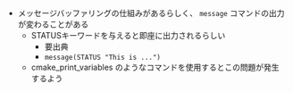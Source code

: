 * メッセージバッファリングの仕組みがあるらしく、 `message` コマンドの出力が変わることがある
  * STATUSキーワードを与えると即座に出力されるらしい
    * 要出典
    * `message(STATUS "This is ...")`
  * cmake_print_variables のようなコマンドを使用するとこの問題が発生するよう
  